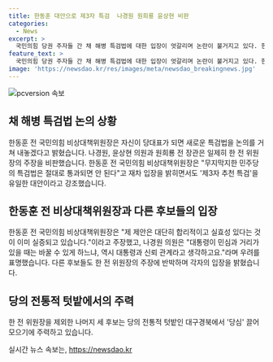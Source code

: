 ```yaml
---
title: 한동훈 대안으로 제3자 특검  나경원 원희룡 윤상현 비판
categories:
  - News
excerpt: >
  국민의힘 당권 주자들 간 채 해병 특검법에 대한 입장이 엇갈리며 논란이 불거지고 있다. 한동훈 전 국민의힘 비상대책위원장은 새로운 특검법을 제안하겠다고 밝혀 갈등을 촉발했고, 이에 대해 나경원, 윤상현 의원과 원희룡 전 장관은 비판하며 입장을 명확히 했다. 한편, 나머지 후보들은 대구경북에서의 활동에 주력하고 있다. contentious issue.
feature_text: >
  국민의힘 당권 주자들 간 채 해병 특검법에 대한 입장이 엇갈리며 논란이 불거지고 있다. 한동훈 전 국민의힘 비상대책위원장은 새로운 특검법을 제안하겠다고 밝혀 갈등을 촉발했고, 이에 대해 나경원, 윤상현 의원과 원희룡 전 장관은 비판하며 입장을 명확히 했다. 한편, 나머지 후보들은 대구경북에서의 활동에 주력하고 있다. contentious issue.
image: 'https://newsdao.kr/res/images/meta/newsdao_breakingnews.jpg'
---
```


<p><img src="https://newsdao.kr/res/images/meta/newsdao_breakingnews.jpg" alt="pcversion 속보" /></p>

<h2 data-ke-size="size26">채 해병 특검법 논의 상황</h2>

<p data-ke-size="size16">한동훈 전 국민의힘 비상대책위원장은 자신이 당대표가 되면 새로운 특검법을 논의를 거쳐 내놓겠다고 밝혔습니다. 나경원, 윤상현 의원과 원희룡 전 장관은 일제히 한 전 위원장의 주장을 비판했습니다. 한동훈 전 국민의힘 비상대책위원장은 "무지막지한 민주당의 특검법은 절대로 통과되면 안 된다"고 재차 입장을 밝히면서도 '제3자 추천 특검'을 유일한 대안이라고 강조했습니다.</p>

<h2 data-ke-size="size26">한동훈 전 비상대책위원장과 다른 후보들의 입장</h2>

<p data-ke-size="size16">한동훈 전 국민의힘 비상대책위원장은 "제 제안은 대단히 합리적이고 실효성 있다는 것이 이미 실증되고 있습니다."이라고 주장했고, 나경원 의원은 "대통령이 민심과 거리가 있을 때는 바꿀 수 있게 하느냐, 역시 대통령과 신뢰 관계라고 생각하고요."라며 우려를 표명했습니다. 다른 후보들도 한 전 위원장의 주장에 반박하며 각자의 입장을 밝혔습니다.</p>

<h2 data-ke-size="size26">당의 전통적 텃밭에서의 주력</h2>

<p data-ke-size="size16">한 전 위원장을 제외한 나머지 세 후보는 당의 전통적 텃밭인 대구경북에서 '당심' 끌어모으기에 주력하고 있습니다.</p>
실시간 뉴스 속보는, <a href="https://newsdao.kr" rel="dofollow">https://newsdao.kr</a>


